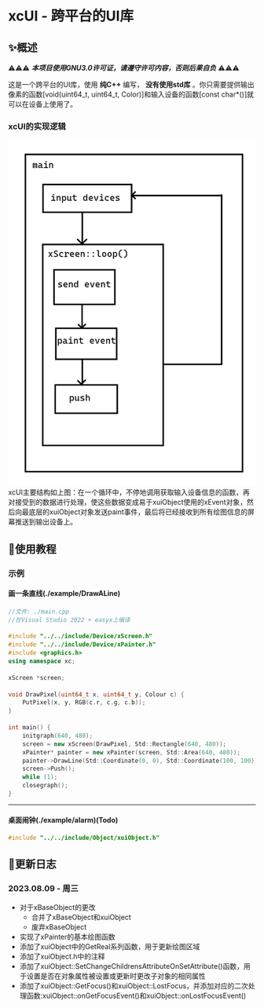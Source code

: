 
# xcUI - 跨平台的UI库</h1>

## ✨概述
⚠⚠⚠ ___本项目使用GNU3.0许可证，请遵守许可内容，否则后果自负___ ⚠⚠⚠

这是一个跨平台的UI库，使用 __纯C++__ 编写， __没有使用std库__ 。你只需要提供输出像素的函数[void(uint64_t, uint64_t, Color)]和输入设备的函数[const char*()]就可以在设备上使用了。
### xcUI的实现逻辑
<img src="xcUI.png" alt="xcUI的运行流程图(作图不好，请见谅)"/>
xcUI主要结构如上图：在一个循环中，不停地调用获取输入设备信息的函数，再对接受到的数据进行处理，使这些数据变成易于xuiObject使用的xEvent对象，然后向最底层的xuiObject对象发送paint事件，最后将已经接收到所有绘图信息的屏幕推送到输出设备上。

## 📖使用教程
### 示例
#### 画一条直线(./example/DrawALine)
```c++
//文件: ./main.cpp
//在Visual Studio 2022 + easyx上编译

#include "../../include/Device/xScreen.h"
#include "../../include/Device/xPainter.h"
#include <graphics.h>
using namespace xc;

xScreen *screen;

void DrawPixel(uint64_t x, uint64_t y, Colour c) {
    PutPixel(x, y, RGB(c.r, c.g, c.b));
}

int main() {
    initgraph(640, 480);
    screen = new xScreen(DrawPixel, Std::Rectangle(640, 480));
    xPainter* painter = new xPainter(screen, Std::Area(640, 480));
    painter->DrawLine(Std::Coordinate(0, 0), Std::Coordinate(100, 100));
    screen->Push();
    while (1);
    closegraph();
} 
```
---
#### 桌面闹钟(./example/alarm)(Todo)
```c++
#include "../../include/Object/xuiObject.h"
```
## 📰更新日志
### 2023.08.09 - 周三

- 对于xBaseObject的更改 
    - 合并了xBaseObject和xuiObject
    - 废弃xBaseObject
- 实现了xPainter的基本绘图函数
- 添加了xuiObject中的GetReal系列函数，用于更新绘图区域
- 添加了xuiObject.h中的注释
- 添加了xuiObject::SetChangeChildrensAttributeOnSetAttribute()函数，用于设置是否在对象属性被设置或更新时更改子对象的相同属性
- 添加了xuiObject::GetFocus()和xuiObject::LostFocus，并添加对应的二次处理函数:xuiObject::onGetFocusEvent()和xuiObject::onLostFocusEvent()
